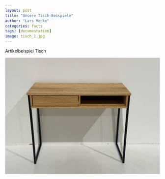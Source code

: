 ```yaml
---
layout: post
title: "Unsere Tisch-Beispiele"
author: "Lars Menke"
categories: facts
tags: [documentation]
image: tisch_1.jpg
---
```


Artikelbeispiel Tisch

![Tisch](/assets/img/stehtisch_1.jpg)